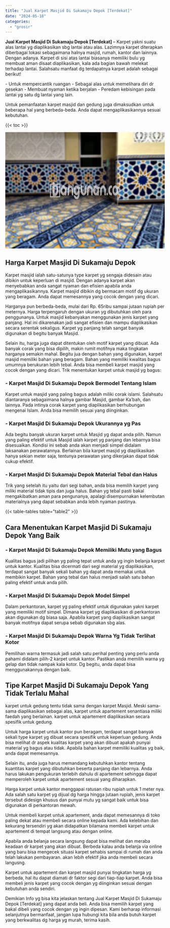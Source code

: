```yaml
---
title: "Jual Karpet Masjid Di Sukamaju Depok [Terdekat]"
date: "2024-05-18"
categories: 
  - "grosir"
---
```


**Jual Karpet Masjid Di Sukamaju Depok \[Terdekat\]** – Karpet yakni suatu alas lantai yg diaplikasikan sbg lantai atau alas. Lazimnya karpet diterapkan diberbagai lokasi sebagaimana halnya masjid, rumah, kantor dan lainnya. Dengan adanya. Karpet di sisi atas lantai biasanya memiliki bulu yg membuat aman disaat diaplikasikan, kala ada bagian bawah melekat terhadap lantai. Salahsatu manfaat dg terdapatnya karpet adalah sebagai berikut!

\- Untuk mempercantik ruangan - Sebagai alas untuk memelihara diri dr gesekan - Membuat nyaman ketika berjalan - Peredam kebisingan pada lantai yg satu dg lantai yang lain.

Untuk pemanfaatan karpet masjid dan gedung juga dimaksudkan untuk beberapa hal yang berbeda-beda. Anda dapat mengaplikasikannya sesuai kebutuhan.

{{< toc >}}

![Jual Karpet Masjid Di Sukamaju Depok [Terdekat]](/images/grosir-karpet-murah-44.png)

## Harga Karpet Masjid Di Sukamaju Depok

Karpet masjid ialah satu-satunya type karpet yg sengaja didesain atau dibikin untuk keperluan di masjid. Dengan adanya karpet akan menyebabkan anda sangat nyaman dan efisien apabila anda mengaplikasikannya. Karpet masjid dibikin dg bermacam motif dg ukuran yang beragam. Anda dapat memesannya yang cocok dengan yang dicari.

Harganya pun berbeda-beda, mulai dari Rp. 65ribu sampai jutaan rupiah per meternya. Harga terpengaruh dengan ukuran yg dibutuhkan oleh para penggunanya. Untuk masjid kebanyakan menggunakan jenis karpet yang panjang. Hal ini dikarenakan jadi sangat efisien dan mampu diaplikasikan secara serentak sekaligus. Karpet yg panjang telah sangat banyak digunakan di begitu banyak Masjid.

Selain itu, harga juga dapat ditentukan oleh motif karpet yang dibuat. Ada banyak corak yang bisa dipilih, makin rumit motifnya maka tingkatan harganya semakin mahal. Begitu jua dengan bahan yang digunakan, karpet masjid memiliki bahan yang beragam. Bahan yang memiliki kwalitas bagus umumnya berukuran lebih tebal. Anda bisa membeli karpet masjid yang cocok dengan yang dicari. Trik menentukan karpet untuk masjid yg bagus:

### \- Karpet Masjid Di Sukamaju Depok Bermodel Tentang Islam

Karpet untuk masjid yang paling bagus adalah miliki corak islami. Salahsatu diantaranya sebagaimana halnya gambar Masjid, gambar Ka’bah, dan lainnya. Pada intinya corak karpet yang diaplikasikan berhubungan mengenai Islam. Anda bisa memilih sesuai yang diinginkan.

### \- Karpet Masjid Di Sukamaju Depok Ukurannya yg Pas

Ada begitu banyak ukuran karpet untuk Masjid yg dapat anda pilih. Namun yang paling efektif untuk Masjid ialah karpet yg panjang dan lebarnya bisa disesuaikan. Kondisi ini sebab anda akan menjadi simpel didalam laksanakan perawatannya. Berlainan bila karpet masjid yg diaplikasikan hanya sekian meter saja, tentunya perawatan yang dikerjakan dapat tidak cukup efektif.

### \- Karpet Masjid Di Sukamaju Depok Material Tebal dan Halus

Trik yang setelah itu yaitu dari segi bahan, anda bisa memilih karpet yang miliki material tidak tipis dan juga halus. Bahan yg tebal pasti bakal mengakibatkan aman para pengunanya, apalagi disempurnakan kelembutan materialnya yang dapat sebabkan anda lebih nyaman pastinya.

{{< table-tables table="table2" >}}

## Cara Menentukan Karpet Masjid Di Sukamaju Depok Yang Baik

### \- Karpet Masjid Di Sukamaju Depok Memiliki Mutu yang Bagus

Kualitas bagus jadi pilihan yg paling tepat untuk anda yg ingin belanja karpet untuk kantor. Kualitas bisa dicermati dari segi material yg diaplikasikan, terdapat sangat banyak sekali bahan yg dapat anda memakai untuk membikin karpet. Bahan yang tebal dan halus menjadi salah satu bahan paling efektif untuk anda pilih.

### \- Karpet Masjid Di Sukamaju Depok Model Simpel

Dalam perkantoran, karpet yg paling efektif untuk digunakan yakni karpet yang memiliki motif simpel. Dimana karpet yg diaplikasikan di perkantoran akan digunakan dg biasa saja. Apabila karpet yang diaplikasikan sangat banyak motifnya dapat serupa sebab digunakan sbg alas.

### \- Karpet Masjid Di Sukamaju Depok Warna Yg Tidak Terlihat Kotor

Pemilihan warna termasuk jadi salah satu perihal penting yang perlu anda pahami didalam pilih-2 karpet untuk kantor. Pastikan anda memilih warna yg gelap dan tidak nampak kala kotor. Dg begitu, anda dapat bisa menggunakannya dengan baik.

## Tipe Karpet Masjid Di Sukamaju Depok Yang Tidak Terlalu Mahal

karpet untuk gedung tentu tidak sama dengan karpet Masjid. Meski sama-sama diaplikasikan sebagai alas, karpet untuk apartement senantiasa miliki faedah yang berlainan. karpet untuk apartement diaplikasikan secara spesifik untuk gedung.

Untuk harga karpet untuk kantor pun beragam, terdapat sangat banyak sekali type karpet yg dibuat secara spesifik untuk keperluan gedung. Anda bisa melihat dr aspek kualitas karpet yang akan dibuat apakah punyai material yg bagus atau tidak. Apabila bahan karpet memiliki kualitas yg baik, anda dapat memesannya.

Selain itu, anda juga harus memandang kebutuhkan kantor tentang kuantitas karpet yang dibutuhkan beserta panjang dan lebarnya. Anda harus lakukan pengukuran terlebih dahulu di apartement sehingga dapat memperoleh karpet untuk apartement sesuai yang diharapkan.

Harga karpet untuk kantor menggapai ratusan ribu rupiah untuk 1 meter nya. Ada salah satu karpet yg dijual dg harga hingga jutaan rupiah, jenis karpet tersebut didesign khusus dan punyai mutu yg sangat baik untuk bisa digunakan di perkantoran mewah.

Untuk membeli karpet untuk apartement, anda dapat memesannya di toko paling dekat atau membeli secara online kepada kami. Ada kelebihan dan kekurang tersendiri yg akan didapatkan bilamana membeli karpet untuk apartement di tempat langsung atau dengan online.

Apabila anda belanja secara langsung dapat bisa melihat dan meraba keadaan dr karpet yang akan dibuat. Berbeda kalau anda belanja via online yang baru bisa mengecek situasi karpet sehabis sampai di rumah dan anda telah lakukan pembayaran. akan lebih efektif jika anda membeli secara langusng.

Karpet untuk apartement dan karpet masjid punyai tingkatan harga yg berbeda, hal itu dapat diamati dr faktor segi dari tiap-tiap karpet. Anda bisa membeli jenis karpet yang cocok dengan yg diinginkan sesuai dengan kebutuhan anda sendiri.

Demikian Info yg bisa kita jelaskan tentang Jual Karpet Masjid Di Sukamaju Depok \[Terdekat\] yang dapat anda beli. Anda bisa memilih karpet yang bakal dibeli yang cocok dengan yg ingin dipesan. Kami berharap informasi selanjutnya bermanfaat, jangan lupa hubungi kita bila anda butuh karpet yang berkwalitas dg harga yg murah, terima kasih.

